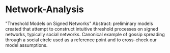 # Network-Analysis

"Threshold Models on Signed Networks"
Abstract: preliminary models created that attempt to construct intuitive threshold processes on signed networks, typically social networks. Canonical example of gossip spreading through a social circle used as a reference point and to cross-check our model assumptions.
